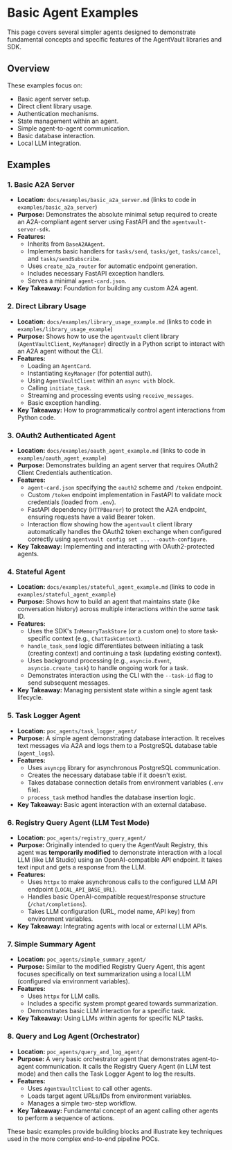 # Basic Agent Examples

This page covers several simpler agents designed to demonstrate fundamental concepts and specific features of the AgentVault libraries and SDK.

## Overview

These examples focus on:

*   Basic agent server setup.
*   Direct client library usage.
*   Authentication mechanisms.
*   State management within an agent.
*   Simple agent-to-agent communication.
*   Basic database interaction.
*   Local LLM integration.

## Examples

### 1. Basic A2A Server

*   **Location:** `docs/examples/basic_a2a_server.md` (links to code in `examples/basic_a2a_server`)
*   **Purpose:** Demonstrates the absolute minimal setup required to create an A2A-compliant agent server using FastAPI and the `agentvault-server-sdk`.
*   **Features:**
    *   Inherits from `BaseA2AAgent`.
    *   Implements basic handlers for `tasks/send`, `tasks/get`, `tasks/cancel`, and `tasks/sendSubscribe`.
    *   Uses `create_a2a_router` for automatic endpoint generation.
    *   Includes necessary FastAPI exception handlers.
    *   Serves a minimal `agent-card.json`.
*   **Key Takeaway:** Foundation for building any custom A2A agent.

### 2. Direct Library Usage

*   **Location:** `docs/examples/library_usage_example.md` (links to code in `examples/library_usage_example`)
*   **Purpose:** Shows how to use the `agentvault` client library (`AgentVaultClient`, `KeyManager`) directly in a Python script to interact with an A2A agent without the CLI.
*   **Features:**
    *   Loading an `AgentCard`.
    *   Instantiating `KeyManager` (for potential auth).
    *   Using `AgentVaultClient` within an `async with` block.
    *   Calling `initiate_task`.
    *   Streaming and processing events using `receive_messages`.
    *   Basic exception handling.
*   **Key Takeaway:** How to programmatically control agent interactions from Python code.

### 3. OAuth2 Authenticated Agent

*   **Location:** `docs/examples/oauth_agent_example.md` (links to code in `examples/oauth_agent_example`)
*   **Purpose:** Demonstrates building an agent server that requires OAuth2 Client Credentials authentication.
*   **Features:**
    *   `agent-card.json` specifying the `oauth2` scheme and `/token` endpoint.
    *   Custom `/token` endpoint implementation in FastAPI to validate mock credentials (loaded from `.env`).
    *   FastAPI dependency (`HTTPBearer`) to protect the A2A endpoint, ensuring requests have a valid Bearer token.
    *   Interaction flow showing how the `agentvault` client library automatically handles the OAuth2 token exchange when configured correctly using `agentvault config set ... --oauth-configure`.
*   **Key Takeaway:** Implementing and interacting with OAuth2-protected agents.

### 4. Stateful Agent

*   **Location:** `docs/examples/stateful_agent_example.md` (links to code in `examples/stateful_agent_example`)
*   **Purpose:** Shows how to build an agent that maintains state (like conversation history) across multiple interactions within the *same* task ID.
*   **Features:**
    *   Uses the SDK's `InMemoryTaskStore` (or a custom one) to store task-specific context (e.g., `ChatTaskContext`).
    *   `handle_task_send` logic differentiates between initiating a task (creating context) and continuing a task (updating existing context).
    *   Uses background processing (e.g., `asyncio.Event`, `asyncio.create_task`) to handle ongoing work for a task.
    *   Demonstrates interaction using the CLI with the `--task-id` flag to send subsequent messages.
*   **Key Takeaway:** Managing persistent state within a single agent task lifecycle.

### 5. Task Logger Agent

*   **Location:** `poc_agents/task_logger_agent/`
*   **Purpose:** A simple agent demonstrating database interaction. It receives text messages via A2A and logs them to a PostgreSQL database table (`agent_logs`).
*   **Features:**
    *   Uses `asyncpg` library for asynchronous PostgreSQL communication.
    *   Creates the necessary database table if it doesn't exist.
    *   Takes database connection details from environment variables (`.env` file).
    *   `process_task` method handles the database insertion logic.
*   **Key Takeaway:** Basic agent interaction with an external database.

### 6. Registry Query Agent (LLM Test Mode)

*   **Location:** `poc_agents/registry_query_agent/`
*   **Purpose:** Originally intended to query the AgentVault Registry, this agent was **temporarily modified** to demonstrate interaction with a local LLM (like LM Studio) using an OpenAI-compatible API endpoint. It takes text input and gets a response from the LLM.
*   **Features:**
    *   Uses `httpx` to make asynchronous calls to the configured LLM API endpoint (`LOCAL_API_BASE_URL`).
    *   Handles basic OpenAI-compatible request/response structure (`/chat/completions`).
    *   Takes LLM configuration (URL, model name, API key) from environment variables.
*   **Key Takeaway:** Integrating agents with local or external LLM APIs.

### 7. Simple Summary Agent

*   **Location:** `poc_agents/simple_summary_agent/`
*   **Purpose:** Similar to the modified Registry Query Agent, this agent focuses specifically on text summarization using a local LLM (configured via environment variables).
*   **Features:**
    *   Uses `httpx` for LLM calls.
    *   Includes a specific system prompt geared towards summarization.
    *   Demonstrates basic LLM interaction for a specific task.
*   **Key Takeaway:** Using LLMs within agents for specific NLP tasks.

### 8. Query and Log Agent (Orchestrator)

*   **Location:** `poc_agents/query_and_log_agent/`
*   **Purpose:** A very basic orchestrator agent that demonstrates agent-to-agent communication. It calls the Registry Query Agent (in LLM test mode) and then calls the Task Logger Agent to log the results.
*   **Features:**
    *   Uses `AgentVaultClient` to call other agents.
    *   Loads target agent URLs/IDs from environment variables.
    *   Manages a simple two-step workflow.
*   **Key Takeaway:** Fundamental concept of an agent calling other agents to perform a sequence of actions.

These basic examples provide building blocks and illustrate key techniques used in the more complex end-to-end pipeline POCs.

